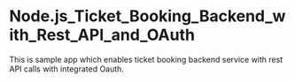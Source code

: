 # Node.js_Ticket_Booking_Backend_with_Rest_API_and_OAuth
This is sample app which enables ticket booking backend service with rest API calls with integrated Oauth.
